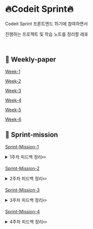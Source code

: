 # 🔥Codeit Sprint🔥

Codeit Sprint 프론트엔드 15기에 참여하면서

진행하는 프로젝트 및 학습 노트를 정리할 레포

<br>

## 📖 Weekly-paper

<a href="weekly paper/week 1/weekly paper.md">Week-1</a>

<a href="weekly paper/week 2/weekly paper.md">Week-2</a>

<a href="weekly paper/week 3/weekly-paper.md">Week-3</a>

<a href="weekly paper/week 4/weekly-paper.md">Week-4</a>

<a href="weekly paper/week 5/weekly-paper.md">Week-5</a>

<a href="weekly paper/week 6/weekly-paper.md">Week-6</a>
<br>

## 🎯 Sprint-mission

<a href="https://github.com/codeit-bootcamp-frontend/15-Sprint-Mission/pull/7">Sprint-Mission-1</a>

<details>
<summary>1주차 피드백 정리✏️</summary>
<div markdown="1">
  
### 🖼️ 이미지 추출
이미지는 추출할 때 1배수가 아닌 2배수로 추출하는 것이 화질면에서 좋다👍

---

### 🆎 폰트

이 미션에서 'Rokaf Sans' 체는 로고 텍스트에 단 **1번** 사용된다. 그러나, 한글 폰트 파일의 용량이 어마무시하다고 한다. (한글은 조합할 수 있는 글자의 종류가 아주 많다) 따라서, 얼마 쓰지 않을 폰트 파일을 넣는 것 보단, 로고 텍스트를 이미지로 저장하여 사용하는 것이 효율적이다.

---

### 🗂️ css 파일 구분

하나의 css파일에 모든 내용을 넣기 보다는 목적별로 나눠서 여러 파일로 작성하는 것이 **유지보수, 가독성, 확장성**에 좋다.
추천해주신 방법은 아래 3개의 파일로 나누는 것.

---

#### 1. reset.css

프로젝트를 시작하면, 초기에 먼저 css를 초기화하고 시작하는 것이 좋다.
이렇게 초기화를 해주는 이유는 **브라우저마다 기본으로 제공하는 스타일**(user agent stylesheet)이 있기 때문이다.

예를 들면, 내가 margin을 지정하지 않았는데도, 알아서 margin 값이 들어있어서 원하는대로 화면을 가득 채우는 것이 불가능한 경우가 있다. 이런 경우에 개발자가 의도한대로 디자인이 나오게 하려면 이러한 설정을 리셋해주는 과정이 필요하다.

따라서, 이 과정을 수행할 파일을 따로 분리하여 생성해주고, 파일명을 reset.css로 하면 작업하기 쉬울 것이다.

#### 2. base.css

폰트 페이지 및 전반적인 페이지에서 공통 적용되는 기본적인 스타일링 문들을 저장할 파일
반복 사용되는 css 변수를 포함해도 좋다.

#### 3. style.css

그 외 스타일을 가지고 있는 파일이다.
페이지가 추가된다면, 페이지별로 구별해서 파일을 생성하면 되겠다.

---

### 📏 반응형 처리를 위한 단위

vw, vh, %, em, rem 등 많은 단위가 있고, 이를 사용하는 것은 개발자의 취향 차이지만, font-size에 관해서는 rem 단위를 사용하는 것이 유지보수 및 가독성 측면에서 좋다!

---

### 📦 css variable 등록하기

color, padding, margin, fontSize 등 작업 중 많이 사용되는 값들이 존재하는데, css variable을 통해 등록해두면 나중에 사용하기 편하다.

사용 예시

```
:root{
  --gray50: #f9fafb;
  --gray100: #f3f4f6;
}

.div {
  background-color: var(--gray100);
}
```

</div>
</details>

<a href="https://github.com/codeit-bootcamp-frontend/15-Sprint-Mission/pull/57">Sprint-Mission-2</a>

<details>
<summary>2주차 피드백 정리✏️</summary>
<div markdown="1">
  
### 📖 inline 스타일 지양하기
인라인 스타일은 css 속성보다 우선순위가 높기 때문에 웬만하면 css로 작성하는 것이 좋다.

---

### 📰 태그 선택자 조심해서 사용하기

태그 선택자는 해당 태그가 모든 페이지에 걸쳐 적용되어야 하는 스타일링 외에는 사용을 추천하지 않는다.

위의 경우도 프로젝트가 확장되다보면 변경될 수 있으니 가능한 class를 사용하시는 것이 좋다.

ex) 1월에는 모든 페이지에 main 태그가 `margin: 2.4rem`을 가지고 있었지만, 2월에 새 페이지가 추가되고 보니
해당 페이지에서 사용되는 main 태그는 디자인상 `margin`이 `1rem`일 수 있다. 따라서 이렇게 디자인에 따라 다양하게 적용될 수 있는 스타일의 경우 `classname`을 통해 개별로 css 해주는게 좋다.

---

### ➕ 공통 CSS 파일 작성하기

로그인 페이지와 회원 가입 페이지가 디자인이 비슷한만큼 공통적으로 사용하는 css가 많다.

이러한 중복을 줄이기 위해 공통 CSS 파일을 작성하면 유지보수 및 가독성 측면에서 더 좋다.

```
auth.css // login, signup 페이지에서 공통으로 쓰는 것들의 모음
login.css
signup.css
```

만약 login.css, signup.css 파일에서 작성되는 css가 너무 적다면, 즉 분리할 필요가 없다고 느끼면 한 파일로 관리해도 된다.

</div>
</details>

<a href="https://github.com/codeit-bootcamp-frontend/15-Sprint-Mission/pull/88">Sprint-Mission-3</a>

<details>
<summary>3주차 피드백 정리✏️</summary>
<div markdown="1">

### 📦 CSS 변수 관리하기

figma와 동일하게 색상 변수를 선언하는 게 좋다.
그래야 figma에서 해당 색상 변수가 사용될때 확인하기 쉽고 색상값은 디자이너와 의사소통할 일이 많은 값이라 소통 측면에서도 좋다.

---

### 😺 미디어 쿼리

```
/* Tablet: 768px 이상 ~ 1199px 이하 */
@media screen and (max-width: 1199px) {
```

해당 미디어 쿼리의 조건문을 해석해보면 screen 유형이며 max-width가 1199px 까지인 스크린에 적용된다는 의미이다.

정확히 얘기하자면 이 쿼리문안의 css들은 화면 사이즈가 주석과 달리 768px 미만으로 내려가도 적용이 된다.

따라서 `/* Tablet: 1199px 까지 적용 */`이 더 정확한 표현이다.

주석과 같은 의미의 조건문은 `@media (min-width: 768px) and (max-width: 1199px)` 이다.

---

### Ⓜ️ 랜딩 페이지 메타 태그 작성법

SNS에서 랜딩 페이지 공유시 미리보기를 볼 수 있도록 하는 메타 태그를 작성하는 방법을 확인할 수 있는 사이트가 존재하니, 이 사이트를 참고하여 작성하기.

[SNS 미리보기용 랜딩 페이지 메타 태그 참고 사이트](https://www.opengraph.xyz/)

</div>
</details>

<a href="https://github.com/codeit-bootcamp-frontend/15-Sprint-Mission/pull/128">Sprint-Mission-4</a>

<details>
<summary>4주차 피드백 정리✏️</summary>
<div markdown="1">

</div>
</details>
